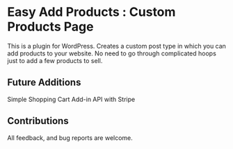 # Easy Add Products : Custom Products Page
This is a plugin for WordPress.
Creates a custom post type in which you can add products to your website. 
No need to go through complicated hoops just to add a few products to sell. 

## Future Additions 
Simple Shopping Cart Add-in
API with Stripe

## Contributions

All feedback, and bug reports are welcome.
